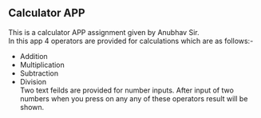 ## Calculator APP
This is a calculator APP assignment given by Anubhav Sir.<br>
In this app 4 operators are provided for calculations which are as follows:-<br>
- Addition
- Multiplication
- Subtraction
- Division<br>Two text feilds are provided for number inputs. After input of two numbers when you press on any any of these operators result will be shown.
